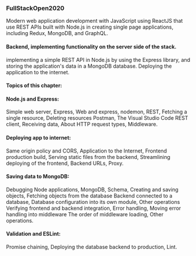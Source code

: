 ### FullStackOpen2020
Modern web application development with JavaScript using ReactJS that use REST APIs built with Node.js in 
creating single page applications, including Redux, MongoDB, and GraphQL.

#### Backend, implementing functionality on the server side of the stack. 
implementing a simple REST API in Node.js by using the Express library, and storing the application's data in a MongoDB database. Deploying the application to the internet.

#### Topics of this chapter:

#### Node.js and Express:
Simple web server, Express, Web and express, nodemon, REST, Fetching a single resource, Deleting resources
Postman, The Visual Studio Code REST client, Receiving data, About HTTP request types, Middleware.

#### Deploying app to internet:
Same origin policy and CORS, Application to the Internet, Frontend production build, Serving static files from the backend, Streamlining deploying of the frontend, Backend URLs, Proxy.

#### Saving data to MongoDB:
Debugging Node applications, MongoDB, Schema, Creating and saving objects, Fetching objects from the database
Backend connected to a database, Database configuration into its own module, Other operations
Verifying frontend and backend integration, Error handling, Moving error handling into middleware
The order of middleware loading, Other operations.

#### Validation and ESLint:
Promise chaining, Deploying the database backend to production, Lint.
